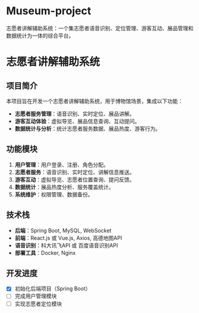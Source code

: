 # Museum-project

志愿者讲解辅助系统：一个集志愿者语音识别、定位管理、游客互动、展品管理和数据统计为一体的综合平台。


# 志愿者讲解辅助系统

## 项目简介

本项目旨在开发一个志愿者讲解辅助系统，用于博物馆场景，集成以下功能：

- **志愿者服务管理**：语音识别、实时定位、展品讲解。
- **游客互动体验**：虚拟导览、展品信息查询、互动提问。
- **数据统计与分析**：统计志愿者服务数据、展品热度、游客行为。

## 功能模块

1. **用户管理**：用户登录、注册、角色分配。
2. **志愿者服务**：语音识别、实时定位、讲解信息推送。
3. **游客互动**：虚拟导览、志愿者位置查询、提问反馈。
4. **数据统计**：展品热度分析、服务覆盖统计。
5. **系统维护**：权限管理、数据备份。

## 技术栈

- **后端**：Spring Boot, MySQL, WebSocket
- **前端**：React.js 或 Vue.js, Axios, 高德地图API
- **语音识别**：科大讯飞API 或 百度语音识别API
- **部署工具**：Docker, Nginx

## 开发进度

- [X]  初始化后端项目（Spring Boot）
- [ ]  完成用户管理模块
- [ ]  实现志愿者定位模块

